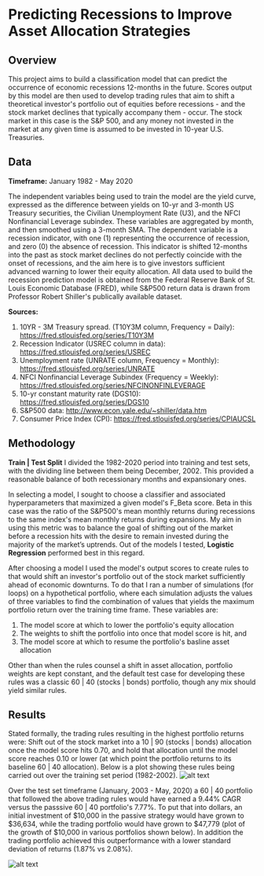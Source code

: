 # Predicting Recessions to Improve Asset Allocation Strategies


Overview
---
This project aims to build a classification model that can predict the occurrence of economic recessions 12-months in the future. Scores output by this model are then used to develop trading rules that aim to shift a theoretical investor's portfolio out of equities before recessions - and the stock market declines that typically accompany them - occur. The stock market in this case is the S&P 500, and any money not invested in the market at any given time is assumed to be invested in 10-year U.S. Treasuries.


Data
---
**Timeframe:** January 1982 - May 2020

The independent variables being used to train the model are the yield curve, expressed as the difference between yields on 10-yr and 3-month US Treasury securities, the Civilian Unemployment Rate (U3), and the NFCI Nonfinancial Leverage subindex. These variables are aggregated by month, and then smoothed using a 3-month SMA. The dependent variable is a recession indicator, with one (1) representing the occurrence of recession, and zero (0) the absence of recession. This indicator is shifted 12-months into the past as stock market declines do not perfectly coincide with the onset of recessions, and the aim here is to give investors sufficient advanced warning to lower their equity allocation. All data used to build the recession prediction model is obtained from the Federal Reserve Bank of St. Louis Economic Database (FRED), while S&P500 return data is drawn from Professor Robert Shiller's publically available dataset. 

**Sources:**
1. 10YR - 3M Treasury spread. (T10Y3M column, Frequency = Daily):  https://fred.stlouisfed.org/series/T10Y3M 
2. Recession Indicator (USREC column in data): https://fred.stlouisfed.org/series/USREC 
3. Unemployment rate (UNRATE column, Frequency = Monthly):  https://fred.stlouisfed.org/series/UNRATE
4. NFCI Nonfinancial Leverage Subindex (Frequency = Weekly): https://fred.stlouisfed.org/series/NFCINONFINLEVERAGE
5. 10-yr constant maturity rate (DGS10): https://fred.stlouisfed.org/series/DGS10
6. S&P500 data: http://www.econ.yale.edu/~shiller/data.htm
7. Consumer Price Index (CPI): https://fred.stlouisfed.org/series/CPIAUCSL


Methodology
---
**Train | Test Split**
I divided the 1982-2020 period into training and test sets, with the dividing line between them being December, 2002. This provided a reasonable balance of both recessionary months and expansionary ones.

In selecting a model, I sought to choose a classifier and associated hyperparameters that maximized a given model's F_Beta score. Beta in this case was the ratio of the S&P500's mean monthly returns during recessions to the same index's mean monthly returns during expansions. My aim in using this metric was to balance the goal of shifting out of the market before a recession hits with the desire to remain invested during the majority of the market’s uptrends. Out of the models I tested, **Logistic Regression** performed best in this regard.

After choosing a model I used the model's output scores to create rules to that would shift an investor's portfolio out of the stock market sufficiently ahead of economic downturns. To do that I ran a number of simulations (for loops) on a hypothetical portfolio, where each simulation adjusts the values of three variables to find the combination of values that yields the maximum portfolio return over the training time frame. These variables are:
1. The model score at which to lower the portfolio's equity allocation
2. The weights to shift the portfolio into once that model score is hit, and
3. The model score at which to resume the portfolio's basline asset allocation 

Other than when the rules counsel a shift in asset allocation, portfolio weights are kept constant, and the default test case for developing these rules was a classic 60 | 40 (stocks | bonds) portfolio, though any mix should yield similar rules.

Results
---
Stated formally, the trading rules resulting in the highest portfolio returns were: Shift out of the stock market into a 10 | 90 (stocks | bonds) allocation once the model score hits 0.70, and hold that allocation until the model score reaches 0.10 or lower (at which point the portfolio returns to its baseline 60 | 40 allocation). Below is a plot showing these rules being carried out over the training set period (1982-2002). 
![alt text](https://github.com/ErickDWalker/Recession_Prediction/blob/master/portfolio_weights_60:40_return_train.png?raw=true)



Over the test set timeframe (January, 2003 - May, 2020) a 60 | 40 portfolio that followed the above trading rules would have earned a 9.44% CAGR versus the passsive 60 | 40 portfolio's 7.77%. To put that into dollars, an initial investment of $10,000 in the passive strategy would have grown to $36,634, while the trading portfolio would have grown to $47,779 (plot of the growth of $10,000 in various portfolios shown below). In addition the trading portfolio achieved this outperformance with a lower standard deviation of returns (1.87% vs 2.08%).


![alt text](https://github.com/ErickDWalker/Recession_Prediction/blob/master/60:40_test.png?raw=true)
